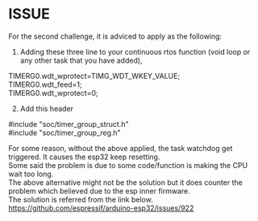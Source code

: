 # ISSUE
For the second challenge, it is adviced to apply as the following:
1. Adding these three line to your continuous rtos function (void loop or any other task that you have added),

TIMERG0.wdt_wprotect=TIMG_WDT_WKEY_VALUE;  
TIMERG0.wdt_feed=1;  
TIMERG0.wdt_wprotect=0;  

2. Add this header

#include "soc/timer_group_struct.h"  
#include "soc/timer_group_reg.h"

For some reason, without the above applied, the task watchdog get triggered. It causes the esp32 keep resetting.  
Some said the problem is due to some code/function is making the CPU wait too long.  
The above alternative might not be the solution but it does counter the problem which believed due to the esp inner firmware.  
The solution is referred from the link below.
https://github.com/espressif/arduino-esp32/issues/922
